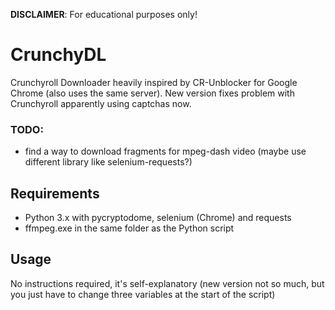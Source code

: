 <b>DISCLAIMER</b>: For educational purposes only!

# CrunchyDL
Crunchyroll Downloader heavily inspired by CR-Unblocker for Google Chrome (also uses the same server).
New version fixes problem with Crunchyroll apparently using captchas now.
### TODO:
- find a way to download fragments for mpeg-dash video (maybe use different library like selenium-requests?)

## Requirements
- Python 3.x with pycryptodome, selenium (Chrome) and requests
- ffmpeg.exe in the same folder as the Python script

## Usage
No instructions required, it's self-explanatory (new version not so much, but you just have to change three variables at the start of the script)

